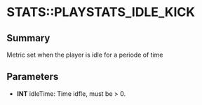 # STATS::PLAYSTATS_IDLE_KICK

## Summary
Metric set when the player is idle for a periode of time

## Parameters
* **INT** idleTime: Time idfle, must be > 0.